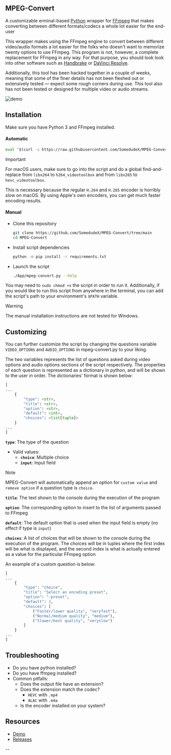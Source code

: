 ## MPEG-Convert
A customizable erminal-based [Python](https://www.python.org/downloads/) wrapper for [FFmpeg](https://ffmpeg.org/download.html) that makes converting between different formats/codecs a whole lot easier for the end-user

This wrapper makes using the FFmpeg engine to convert between different video/audio formats a lot easier for the folks who doesn't want to memorize twenty options to use FFmpeg. This program is not, however, a complete replacement for FFmpeg in any way. For that purpose, you should look look into other software such as [Handbrake](https://handbrake.fr/) or [DaVinci Resolve](https://www.blackmagicdesign.com/products/davinciresolve). 

Additionally, this tool has been hacked together in a couple of weeks, meaning that some of the finer details has not been fleshed out or extensively tested — expect some rough corners during use. This tool also has not been tested or designed for multiple video or audio streams. 

![demo](https://github.com/SomedudeX/MPEG-Convert/assets/101906945/d69c68b0-4122-4ebc-a6fb-3de50448dcd0)

## Installation 

Make sure you have Python 3 and FFmpeg installed. 

#### Automatic

```bash
eval "$(curl -s https://raw.githubusercontent.com/SomedudeX/MPEG-Convert/main/install.sh)"
```

> [!IMPORTANT]
> For macOS users, make sure to go into the script and do a global find-and-replace from `libx264` to `h264_videotoolbox` and from `libx265` to `hevc_videotoolbox`.
>
> This is necessary because the regular `H.264` and `H.265` encoder is horribly slow on macOS. By using Apple's own encoders, you can get much faster encoding results.

#### Manual

* Clone this repository
  
  ```bash
  git clone https://github.com/SomedudeX/MPEG-Convert/tree/main
  cd MPEG-Convert
  ```

* Install script dependencies

  ```bash
  python -m pip install -r requirements.txt
  ```

* Launch the script

  ```bash
  ./App/mpeg-convert.py --help
  ```
  
You may need to `sudo chmod +x` the script in order to run it. Additionally, if you would like to run this script from anywhere in the terminal, you can add the script's path to your environment's `$PATH` variable. 

> [!WARNING]
> The manual installation instructions are not tested for Windows. 

## Customizing

You can further customize the script by changing the questions variable `VIDEO_OPTIONS` and `AUDIO_OPTIONS` in mpeg-convert.py to your liking. 

The two variables represents the list of questions asked during video options and audio options sections of the script respectively. The properties of each question is represented as a dictionary in python, and will be shown to the user in order. The dictionaries' format is shown below:

```py
[
...
    {
        "type": <str>,
        "title": <str>,
        "option": <str>,
        "default": <int>,
        "choices": <list[tuple]>
    }
...
]
```

**`type`**: The type of the question

 * Valid values:
   + **`choice`**: Multiple choice
   + **`input`**: Input field
  
> [!NOTE]
> MPEG-Convert will automatically append an option for `custom value` and `remove option` if a question type is `choice`.

**`title`**: The text shown to the console during the execution of the program

**`option`**: The corresponding option to insert to the list of arguments passed to FFmpeg

**`default`**: The default option that is used when the input field is empty (no effect if type is `input`)

**`choices`**: A list of choices that will be shown to the console during the execution of the program. The choices will be in tuples where the first index will be what is displayed, and the second index is what is actually entered as a value for the particular FFmpeg option

An example of a custom question is below: 

```py
[
...
    {
        "type": "choice",
        "title": "Select an encoding preset",
        "option": "-preset",
        "default": 3,
        "choices": [
            ("Faster/lower quality", "veryfast"),
            ("Normal/medium quality", "medium"),
            ("Slower/best quality", "veryslow")
        ]
    }
...
]
```

## Troubleshooting

* Do you have python installed?
* Do you have ffmpeg installed?
* Common pitfalls:
  + Does the output file have an extension?
  + Does the extension match the codec?
    - `HEVC` with `.mp4`  
    - `ALAC` with `.m4a`
  + Is the encoder installed on your system?

## Resources

 - [Demo](https://github.com/SomedudeX/MPEG-Convert/raw/main/Demo/demo.mov)
 - [Releases](https://github.com/SomedudeX/MPEG-Convert/releases)

--
